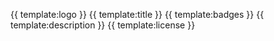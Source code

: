 {{ template:logo }}
{{ template:title }}
{{ template:badges }}
{{ template:description }}
{{ template:license }}